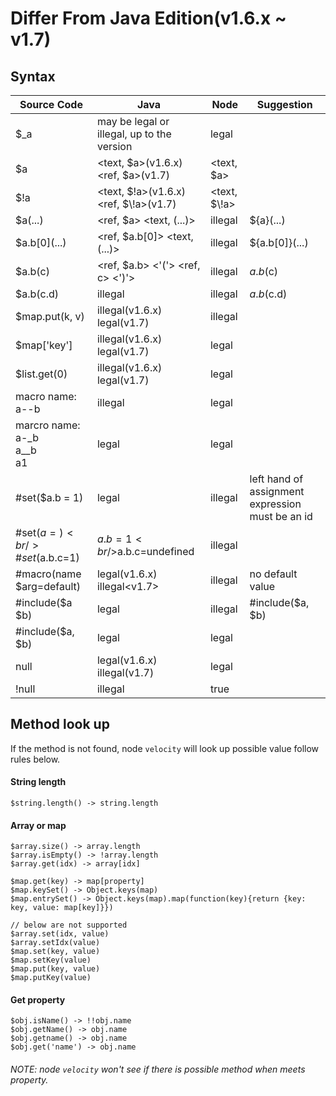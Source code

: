 # Differ From Java Edition(v1.6.x ~ v1.7)

## Syntax

Source Code | Java   | Node   | Suggestion
----------- | ------ | -------|------------
$_a | may be legal or illegal, up to the version | legal |
\$a | &lt;text, $a&gt;(v1.6.x)<br/>&lt;ref, \$a&gt;(v1.7) | &lt;text, \$a&gt; |
$\!a | &lt;text, $!a&gt;(v1.6.x)<br/>&lt;ref, $\\!a&gt;(v1.7) | &lt;text, $\\!a&gt; |
$a(...) | &lt;ref, $a&gt; &lt;text, (...)&gt; | illegal | ${a}(...)
$a.b\[0\](...) | &lt;ref, $a.b[0]&gt; &lt;text, (...)&gt; | illegal | ${a.b[0]}(...)
$a.b(c) | &lt;ref, $a.b&gt; &lt;'('&gt; &lt;ref, c&gt; &lt;')'&gt; | illegal | $a.b($c)
$a.b(c.d) | illegal | illegal | $a.b($c.d)
$map.put(k, v) | illegal(v1.6.x) <br/> legal(v1.7) | illegal |
$map['key'] | illegal(v1.6.x) <br/> legal(v1.7) | legal |
$list.get(0) | illegal(v1.6.x) <br/> legal(v1.7) | legal |
macro name:<br/>a--b| illegal | legal |
marcro name: <br/>a-_b<br/>a__b<br/>a1 | legal | legal
\#set($a.b = 1) | legal | illegal | left hand of assignment expression must be an id
\#set($a={})<br/>\#set($a.b.c=1) | $a.b=1<br/>$a.b.c=undefined | illegal |
\#macro(name $arg=default) | legal(v1.6.x)<br/>illegal&lt;v1.7&gt; | illegal | no default value
\#include($a $b) | legal | illegal | \#include($a, $b)
\#include($a, $b) | legal | legal |
null | legal(v1.6.x)<br/>illegal(v1.7) | legal |
!null | illegal | true |

## Method look up

If the method is not found, node `velocity` will look up possible value follow rules below.

#### String length

```
$string.length() -> string.length
```

#### Array or map

```
$array.size() -> array.length
$array.isEmpty() -> !array.length
$array.get(idx) -> array[idx]

$map.get(key) -> map[property]
$map.keySet() -> Object.keys(map)
$map.entrySet() -> Object.keys(map).map(function(key){return {key: key, value: map[key]}})

// below are not supported
$array.set(idx, value)
$array.setIdx(value)
$map.set(key, value)
$map.setKey(value)
$map.put(key, value)
$map.putKey(value)
```

#### Get property

```
$obj.isName() -> !!obj.name
$obj.getName() -> obj.name
$obj.getname() -> obj.name
$obj.get('name') -> obj.name
```

###### NOTE: node `velocity` won't see if there is possible method when meets property.